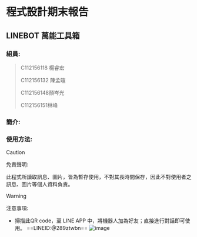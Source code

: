 程式設計期末報告
===
LINEBOT 萬能工具箱
---
### 組員:
>C112156118 楊睿宏
>
>C112156132 陳孟暄
>
>C112156148顏岑光
>
>C112156151林峰
>

### 簡介:

### 使用方法:
> [!CAUTION]  
> 免責聲明:
>
> 此程式所讀取訊息、圖片，皆為暫存使用，不對其長時間保存，因此不對使用者之訊息、圖片等個人資料負責。
>

> [!WARNING]  
> 注意事項:
>
> 

- 掃描此QR code，至 LINE APP 中，將機器人加為好友；直接進行對話即可使用。
  ==LINEID:@289ztwbn==
  ![image](https://github.com/user-attachments/assets/0b7f1691-e3ee-487a-bec4-0e65a55ca1aa)


